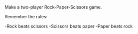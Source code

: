 Make a two-player Rock-Paper-Scissors game.

Remember the rules:

-Rock beats scissors
-Scissors beats paper
-Paper beats rock